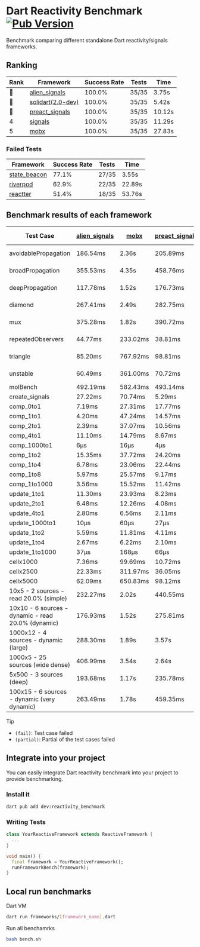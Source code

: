 # Dart Reactivity Benchmark [![Pub Version](https://img.shields.io/pub/v/reactivity_benchmark)](https://pub.dev/packages/reactivity_benchmark)

Benchmark comparing different standalone Dart reactivity/signals frameworks.

## Ranking

<!-- ranking start -->
| Rank | Framework | Success Rate | Tests | Time |
|------|-----------|--------------|-------|------|
| 🥇 | [alien_signals](https://github.com/medz/alien-signals-dart) | 100.0% | 35/35 | 3.75s |
| 🥈 | [solidart(2.0-dev)](https://github.com/nank1ro/solidart/tree/dev) | 100.0% | 35/35 | 5.42s |
| 🥉 | [preact_signals](https://pub.dev/packages/preact_signals) | 100.0% | 35/35 | 10.12s |
| 4 | [signals](https://github.com/rodydavis/signals.dart) | 100.0% | 35/35 | 11.29s |
| 5 | [mobx](https://github.com/mobxjs/mobx.dart) | 100.0% | 35/35 | 27.83s |

<!-- ranking end -->

### **Failed Tests**

<!-- fail start -->
| Framework | Success Rate | Tests | Time |
|-----------|--------------|-------|------|
| [state_beacon](https://github.com/jinyus/dart_beacon) | 77.1% | 27/35 | 3.55s |
| [riverpod](https://github.com/rrousselGit/riverpod) | 62.9% | 22/35 | 22.89s |
| [reactter](https://github.com/2devs-team/reactter) | 51.4% | 18/35 | 53.76s |

<!-- fail end -->

## Benchmark results of each framework

<!-- test-case start -->
| Test Case | [alien_signals](https://github.com/medz/alien-signals-dart) | [mobx](https://github.com/mobxjs/mobx.dart) | [preact_signals](https://pub.dev/packages/preact_signals) | [reactter](https://github.com/2devs-team/reactter) | [riverpod](https://github.com/rrousselGit/riverpod) | [signals](https://github.com/rodydavis/signals.dart) | [solidart(2.0-dev)](https://github.com/nank1ro/solidart/tree/dev) | [state_beacon](https://github.com/jinyus/dart_beacon) |
|---|---|---|---|---|---|---|---|---|
| avoidablePropagation | 186.54ms | 2.36s | 205.89ms | 1.25s | 1.40s | 210.07ms | 273.77ms | 158.70ms (fail) |
| broadPropagation | 355.53ms | 4.35s | 458.76ms | 4.99s | 81.90ms (fail) | 466.95ms | 503.03ms | 6.51ms (fail) |
| deepPropagation | 117.78ms | 1.52s | 176.73ms | 4.00s | 1.89s (fail) | 178.53ms | 174.57ms | 144.40ms (fail) |
| diamond | 267.41ms | 2.49s | 282.75ms | 14.03s (fail) | 2.67s (fail) | 290.51ms | 351.77ms | 191.72ms (fail) |
| mux | 375.28ms | 1.82s | 390.72ms | 1.02s | 566.36ms (fail) | 419.00ms | 439.21ms | 188.77ms (fail) |
| repeatedObservers | 44.77ms | 233.02ms | 38.81ms | 9.74s | 384.17ms (fail) | 46.49ms | 78.26ms | 52.54ms (fail) |
| triangle | 85.20ms | 767.92ms | 98.81ms | 4.52s | 910.33ms (fail) | 103.47ms | 117.73ms | 80.47ms (fail) |
| unstable | 60.49ms | 361.00ms | 70.72ms | 7.64s | 612.37ms (fail) | 71.65ms | 93.78ms | 337.84ms (fail) |
| molBench | 492.19ms | 582.43ms | 493.14ms | 5.90s | 12.17ms | 487.39ms | 492.97ms | 1.21ms |
| create_signals | 27.22ms | 70.74ms | 5.29ms | 13.34ms | 25.11ms | 26.11ms | 88.49ms | 60.40ms |
| comp_0to1 | 7.19ms | 27.31ms | 17.77ms | 13.68ms | 13.99ms | 12.57ms | 36.69ms | 53.74ms |
| comp_1to1 | 4.20ms | 47.24ms | 14.57ms | 99.56ms | 22.68ms | 28.74ms | 28.35ms | 57.51ms |
| comp_2to1 | 2.39ms | 37.07ms | 10.56ms | 72.37ms | 24.49ms | 9.85ms | 24.46ms | 37.76ms |
| comp_4to1 | 11.10ms | 14.79ms | 8.67ms | 85.23ms | 4.10ms | 2.19ms | 13.41ms | 17.78ms |
| comp_1000to1 | 6μs | 16μs | 4μs | 59.32ms | 5μs | 4μs | 14μs | 43μs |
| comp_1to2 | 15.35ms | 37.72ms | 24.20ms | 66.89ms | 16.25ms | 27.84ms | 32.03ms | 46.61ms |
| comp_1to4 | 6.78ms | 23.06ms | 22.44ms | 99.18ms | 31.38ms | 13.60ms | 15.67ms | 45.06ms |
| comp_1to8 | 5.97ms | 25.57ms | 9.17ms | 116.37ms | 5.17ms | 6.88ms | 21.59ms | 43.80ms |
| comp_1to1000 | 3.56ms | 15.52ms | 11.42ms | 47.90ms | 4.02ms | 4.60ms | 15.20ms | 38.72ms |
| update_1to1 | 11.30ms | 23.93ms | 8.23ms | N/A | 83.36ms | 8.62ms | 16.20ms | 5.77ms |
| update_2to1 | 6.48ms | 12.26ms | 4.08ms | N/A | 42.39ms | 4.30ms | 7.90ms | 3.08ms |
| update_4to1 | 2.80ms | 6.56ms | 2.11ms | N/A | 20.59ms | 2.15ms | 4.08ms | 1.50ms |
| update_1000to1 | 10μs | 60μs | 27μs | N/A | 184μs | 31μs | 40μs | 15μs |
| update_1to2 | 5.59ms | 11.81ms | 4.11ms | N/A | 42.41ms | 5.29ms | 8.12ms | 2.98ms |
| update_1to4 | 2.67ms | 6.22ms | 2.10ms | N/A | 20.67ms | 2.38ms | 4.18ms | 1.51ms |
| update_1to1000 | 37μs | 168μs | 66μs | N/A | 142μs | 44μs | 148μs | 376μs |
| cellx1000 | 7.36ms | 99.69ms | 10.72ms | N/A | N/A | 11.62ms | 14.20ms | 6.33ms |
| cellx2500 | 22.33ms | 311.97ms | 36.05ms | N/A | N/A | 40.52ms | 53.64ms | 29.40ms |
| cellx5000 | 62.09ms | 650.83ms | 98.12ms | N/A | N/A | 104.08ms | 147.33ms | 79.99ms |
| 10x5 - 2 sources - read 20.0% (simple) | 232.27ms | 2.02s | 440.55ms | N/A | 2.27s | 513.52ms | 385.40ms | 275.25ms |
| 10x10 - 6 sources - dynamic - read 20.0% (dynamic) | 176.93ms | 1.52s | 275.81ms | N/A | 1.50s (partial) | 280.09ms | 250.03ms | 225.67ms |
| 1000x12 - 4 sources - dynamic (large) | 288.30ms | 1.89s | 3.57s | N/A | 2.60s (partial) | 3.77s | 479.17ms | 359.18ms |
| 1000x5 - 25 sources (wide dense) | 406.99ms | 3.54s | 2.64s | N/A | 4.23s | 3.43s | 602.83ms | 515.92ms |
| 5x500 - 3 sources (deep) | 193.68ms | 1.17s | 235.78ms | N/A | 1.59s | 228.29ms | 258.87ms | 209.22ms |
| 100x15 - 6 sources - dynamic (very dynamic) | 263.49ms | 1.78s | 459.35ms | N/A | 1.82s (partial) | 480.45ms | 387.94ms | 274.42ms |

<!-- test-case end -->

> [!TIP]
> - `(fail)`: Test case failed
> - `(partial)`: Partial of the test cases failed

## Integrate into your project

You can easily integrate Dart reactivity benchmark into your project to provide benchmarking.

### Install it

```bash
dart pub add dev:reactivity_benchmark
```

### Writing Tests

```dart
class YourReactiveFramework extends ReactiveFramework {
  ...
}

void main() {
  final framework = YourReactiveFramework();
  runFrameworkBench(framework);
}
```

## Local run benchmarks

Dart VM
```bash
dart run frameworks/[framework_name].dart
```

Run all benchamrks
```bash
bash bench.sh
```
